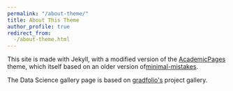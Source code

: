 ```yaml
---
permalink: "/about-theme/"
title: About This Theme
author_profile: true
redirect_from:
  -/about-theme.html
---
```


This site is made with Jekyll, with a modified version of the [AcademicPages](https://github.com/academicpages/academicpages.github.io) theme, which itself based on an older version of[minimal-mistakes](https://mmistakes.github.io/minimal-mistakes/).

The Data Science gallery page is based on [gradfolio's](https://github.com/jitinnair1/gradfolio/) project gallery.
